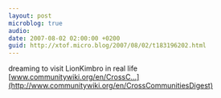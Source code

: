 ```yaml
---
layout: post
microblog: true
audio: 
date: 2007-08-02 02:00:00 +0200
guid: http://xtof.micro.blog/2007/08/02/t183196202.html
---
```

dreaming to visit LionKimbro in real life [www.communitywiki.org/en/CrossC...](http://www.communitywiki.org/en/CrossCommunitiesDigest)

